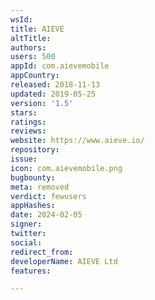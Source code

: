 ```yaml
---
wsId: 
title: AIEVE
altTitle: 
authors: 
users: 500
appId: com.aievemobile
appCountry: 
released: 2018-11-13
updated: 2019-05-25
version: '1.5'
stars: 
ratings: 
reviews: 
website: https://www.aieve.io/
repository: 
issue: 
icon: com.aievemobile.png
bugbounty: 
meta: removed
verdict: fewusers
appHashes: 
date: 2024-02-05
signer: 
twitter: 
social: 
redirect_from: 
developerName: AIEVE Ltd
features: 

---
```



